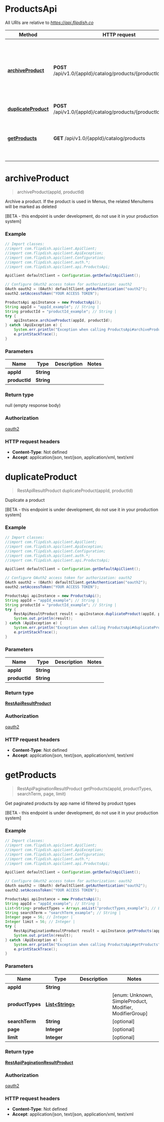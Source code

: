 # ProductsApi

All URIs are relative to *https://api.flipdish.co*

Method | HTTP request | Description
------------- | ------------- | -------------
[**archiveProduct**](ProductsApi.md#archiveProduct) | **POST** /api/v1.0/{appId}/catalog/products/{productId}/archive | Archive a product. If the product is used in Menus, the related MenuItems will be marked as deleted
[**duplicateProduct**](ProductsApi.md#duplicateProduct) | **POST** /api/v1.0/{appId}/catalog/products/{productId}/duplicate | Duplicate a product
[**getProducts**](ProductsApi.md#getProducts) | **GET** /api/v1.0/{appId}/catalog/products | Get paginated products by app name id filtered by product types


<a name="archiveProduct"></a>
# **archiveProduct**
> archiveProduct(appId, productId)

Archive a product. If the product is used in Menus, the related MenuItems will be marked as deleted

[BETA - this endpoint is under development, do not use it in your production system]

### Example
```java
// Import classes:
//import com.flipdish.apiclient.ApiClient;
//import com.flipdish.apiclient.ApiException;
//import com.flipdish.apiclient.Configuration;
//import com.flipdish.apiclient.auth.*;
//import com.flipdish.apiclient.api.ProductsApi;

ApiClient defaultClient = Configuration.getDefaultApiClient();

// Configure OAuth2 access token for authorization: oauth2
OAuth oauth2 = (OAuth) defaultClient.getAuthentication("oauth2");
oauth2.setAccessToken("YOUR ACCESS TOKEN");

ProductsApi apiInstance = new ProductsApi();
String appId = "appId_example"; // String | 
String productId = "productId_example"; // String | 
try {
    apiInstance.archiveProduct(appId, productId);
} catch (ApiException e) {
    System.err.println("Exception when calling ProductsApi#archiveProduct");
    e.printStackTrace();
}
```

### Parameters

Name | Type | Description  | Notes
------------- | ------------- | ------------- | -------------
 **appId** | **String**|  |
 **productId** | **String**|  |

### Return type

null (empty response body)

### Authorization

[oauth2](../README.md#oauth2)

### HTTP request headers

 - **Content-Type**: Not defined
 - **Accept**: application/json, text/json, application/xml, text/xml

<a name="duplicateProduct"></a>
# **duplicateProduct**
> RestApiResultProduct duplicateProduct(appId, productId)

Duplicate a product

[BETA - this endpoint is under development, do not use it in your production system]

### Example
```java
// Import classes:
//import com.flipdish.apiclient.ApiClient;
//import com.flipdish.apiclient.ApiException;
//import com.flipdish.apiclient.Configuration;
//import com.flipdish.apiclient.auth.*;
//import com.flipdish.apiclient.api.ProductsApi;

ApiClient defaultClient = Configuration.getDefaultApiClient();

// Configure OAuth2 access token for authorization: oauth2
OAuth oauth2 = (OAuth) defaultClient.getAuthentication("oauth2");
oauth2.setAccessToken("YOUR ACCESS TOKEN");

ProductsApi apiInstance = new ProductsApi();
String appId = "appId_example"; // String | 
String productId = "productId_example"; // String | 
try {
    RestApiResultProduct result = apiInstance.duplicateProduct(appId, productId);
    System.out.println(result);
} catch (ApiException e) {
    System.err.println("Exception when calling ProductsApi#duplicateProduct");
    e.printStackTrace();
}
```

### Parameters

Name | Type | Description  | Notes
------------- | ------------- | ------------- | -------------
 **appId** | **String**|  |
 **productId** | **String**|  |

### Return type

[**RestApiResultProduct**](RestApiResultProduct.md)

### Authorization

[oauth2](../README.md#oauth2)

### HTTP request headers

 - **Content-Type**: Not defined
 - **Accept**: application/json, text/json, application/xml, text/xml

<a name="getProducts"></a>
# **getProducts**
> RestApiPaginationResultProduct getProducts(appId, productTypes, searchTerm, page, limit)

Get paginated products by app name id filtered by product types

[BETA - this endpoint is under development, do not use it in your production system]

### Example
```java
// Import classes:
//import com.flipdish.apiclient.ApiClient;
//import com.flipdish.apiclient.ApiException;
//import com.flipdish.apiclient.Configuration;
//import com.flipdish.apiclient.auth.*;
//import com.flipdish.apiclient.api.ProductsApi;

ApiClient defaultClient = Configuration.getDefaultApiClient();

// Configure OAuth2 access token for authorization: oauth2
OAuth oauth2 = (OAuth) defaultClient.getAuthentication("oauth2");
oauth2.setAccessToken("YOUR ACCESS TOKEN");

ProductsApi apiInstance = new ProductsApi();
String appId = "appId_example"; // String | 
List<String> productTypes = Arrays.asList("productTypes_example"); // List<String> | 
String searchTerm = "searchTerm_example"; // String | 
Integer page = 56; // Integer | 
Integer limit = 56; // Integer | 
try {
    RestApiPaginationResultProduct result = apiInstance.getProducts(appId, productTypes, searchTerm, page, limit);
    System.out.println(result);
} catch (ApiException e) {
    System.err.println("Exception when calling ProductsApi#getProducts");
    e.printStackTrace();
}
```

### Parameters

Name | Type | Description  | Notes
------------- | ------------- | ------------- | -------------
 **appId** | **String**|  |
 **productTypes** | [**List&lt;String&gt;**](String.md)|  | [enum: Unknown, SimpleProduct, Modifier, ModifierGroup]
 **searchTerm** | **String**|  | [optional]
 **page** | **Integer**|  | [optional]
 **limit** | **Integer**|  | [optional]

### Return type

[**RestApiPaginationResultProduct**](RestApiPaginationResultProduct.md)

### Authorization

[oauth2](../README.md#oauth2)

### HTTP request headers

 - **Content-Type**: Not defined
 - **Accept**: application/json, text/json, application/xml, text/xml

